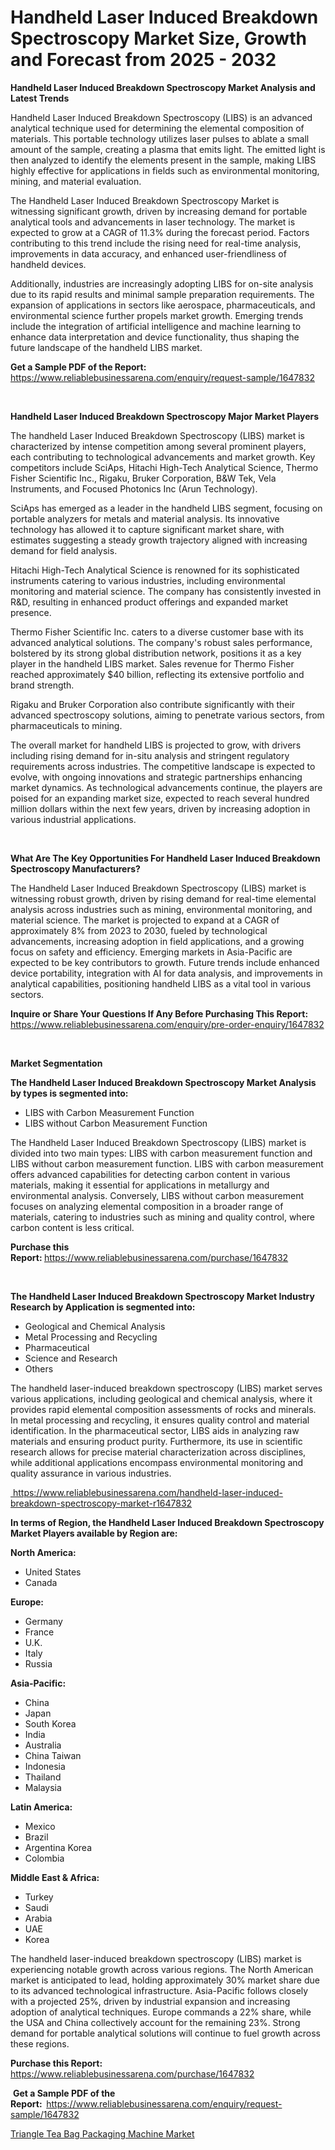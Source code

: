 <p><h1>Handheld Laser Induced Breakdown Spectroscopy Market Size, Growth and Forecast from 2025 - 2032</h1></p><p><strong>Handheld Laser Induced Breakdown Spectroscopy Market Analysis and Latest Trends</strong></p>
<p><p>Handheld Laser Induced Breakdown Spectroscopy (LIBS) is an advanced analytical technique used for determining the elemental composition of materials. This portable technology utilizes laser pulses to ablate a small amount of the sample, creating a plasma that emits light. The emitted light is then analyzed to identify the elements present in the sample, making LIBS highly effective for applications in fields such as environmental monitoring, mining, and material evaluation.</p><p>The Handheld Laser Induced Breakdown Spectroscopy Market is witnessing significant growth, driven by increasing demand for portable analytical tools and advancements in laser technology. The market is expected to grow at a CAGR of 11.3% during the forecast period. Factors contributing to this trend include the rising need for real-time analysis, improvements in data accuracy, and enhanced user-friendliness of handheld devices.</p><p>Additionally, industries are increasingly adopting LIBS for on-site analysis due to its rapid results and minimal sample preparation requirements. The expansion of applications in sectors like aerospace, pharmaceuticals, and environmental science further propels market growth. Emerging trends include the integration of artificial intelligence and machine learning to enhance data interpretation and device functionality, thus shaping the future landscape of the handheld LIBS market.</p></p>
<p><strong>Get a Sample PDF of the Report:&nbsp;</strong> <a href="https://www.reliablebusinessarena.com/enquiry/request-sample/1647832?utm_campaign=2324&utm_medium=2&utm_source=Github&utm_content=ia&utm_term=22022025&utm_id=handheld-laser-induced-breakdown-spectroscopy">https://www.reliablebusinessarena.com/enquiry/request-sample/1647832</a></p>
<p>&nbsp;</p>
<p><strong>Handheld Laser Induced Breakdown Spectroscopy Major Market Players</strong></p>
<p><p>The handheld Laser Induced Breakdown Spectroscopy (LIBS) market is characterized by intense competition among several prominent players, each contributing to technological advancements and market growth. Key competitors include SciAps, Hitachi High-Tech Analytical Science, Thermo Fisher Scientific Inc., Rigaku, Bruker Corporation, B&W Tek, Vela Instruments, and Focused Photonics Inc (Arun Technology).</p><p>SciAps has emerged as a leader in the handheld LIBS segment, focusing on portable analyzers for metals and material analysis. Its innovative technology has allowed it to capture significant market share, with estimates suggesting a steady growth trajectory aligned with increasing demand for field analysis.</p><p>Hitachi High-Tech Analytical Science is renowned for its sophisticated instruments catering to various industries, including environmental monitoring and material science. The company has consistently invested in R&D, resulting in enhanced product offerings and expanded market presence. </p><p>Thermo Fisher Scientific Inc. caters to a diverse customer base with its advanced analytical solutions. The company's robust sales performance, bolstered by its strong global distribution network, positions it as a key player in the handheld LIBS market. Sales revenue for Thermo Fisher reached approximately $40 billion, reflecting its extensive portfolio and brand strength.</p><p>Rigaku and Bruker Corporation also contribute significantly with their advanced spectroscopy solutions, aiming to penetrate various sectors, from pharmaceuticals to mining.</p><p>The overall market for handheld LIBS is projected to grow, with drivers including rising demand for in-situ analysis and stringent regulatory requirements across industries. The competitive landscape is expected to evolve, with ongoing innovations and strategic partnerships enhancing market dynamics. As technological advancements continue, the players are poised for an expanding market size, expected to reach several hundred million dollars within the next few years, driven by increasing adoption in various industrial applications.</p></p>
<p>&nbsp;</p>
<p><strong>What Are The Key Opportunities For Handheld Laser Induced Breakdown Spectroscopy Manufacturers?</strong></p>
<p><p>The Handheld Laser Induced Breakdown Spectroscopy (LIBS) market is witnessing robust growth, driven by rising demand for real-time elemental analysis across industries such as mining, environmental monitoring, and material science. The market is projected to expand at a CAGR of approximately 8% from 2023 to 2030, fueled by technological advancements, increasing adoption in field applications, and a growing focus on safety and efficiency. Emerging markets in Asia-Pacific are expected to be key contributors to growth. Future trends include enhanced device portability, integration with AI for data analysis, and improvements in analytical capabilities, positioning handheld LIBS as a vital tool in various sectors.</p></p>
<p><strong>Inquire or Share Your Questions If Any Before Purchasing This Report:</strong> <a href="https://www.reliablebusinessarena.com/enquiry/pre-order-enquiry/1647832?utm_campaign=2324&utm_medium=2&utm_source=Github&utm_content=ia&utm_term=22022025&utm_id=handheld-laser-induced-breakdown-spectroscopy">https://www.reliablebusinessarena.com/enquiry/pre-order-enquiry/1647832</a></p>
<p>&nbsp;</p>
<p><strong>Market Segmentation</strong></p>
<p><strong>The Handheld Laser Induced Breakdown Spectroscopy Market Analysis by types is segmented into:</strong></p>
<p><ul><li>LIBS with Carbon Measurement Function</li><li>LIBS without Carbon Measurement Function</li></ul></p>
<p><p>The Handheld Laser Induced Breakdown Spectroscopy (LIBS) market is divided into two main types: LIBS with carbon measurement function and LIBS without carbon measurement function. LIBS with carbon measurement offers advanced capabilities for detecting carbon content in various materials, making it essential for applications in metallurgy and environmental analysis. Conversely, LIBS without carbon measurement focuses on analyzing elemental composition in a broader range of materials, catering to industries such as mining and quality control, where carbon content is less critical.</p></p>
<p><strong>Purchase this Report:&nbsp;</strong><a href="https://www.reliablebusinessarena.com/purchase/1647832?utm_campaign=2324&utm_medium=2&utm_source=Github&utm_content=ia&utm_term=22022025&utm_id=handheld-laser-induced-breakdown-spectroscopy">https://www.reliablebusinessarena.com/purchase/1647832</a></p>
<p>&nbsp;</p>
<p><strong>The Handheld Laser Induced Breakdown Spectroscopy Market Industry Research by Application is segmented into:</strong></p>
<p><ul><li>Geological and Chemical Analysis</li><li>Metal Processing and Recycling</li><li>Pharmaceutical</li><li>Science and Research</li><li>Others</li></ul></p>
<p><p>The handheld laser-induced breakdown spectroscopy (LIBS) market serves various applications, including geological and chemical analysis, where it provides rapid elemental composition assessments of rocks and minerals. In metal processing and recycling, it ensures quality control and material identification. In the pharmaceutical sector, LIBS aids in analyzing raw materials and ensuring product purity. Furthermore, its use in scientific research allows for precise material characterization across disciplines, while additional applications encompass environmental monitoring and quality assurance in various industries.</p></p>
<p><a href="https://www.reliablebusinessarena.com/handheld-laser-induced-breakdown-spectroscopy-market-r1647832?utm_campaign=2324&utm_medium=2&utm_source=Github&utm_content=ia&utm_term=22022025&utm_id=handheld-laser-induced-breakdown-spectroscopy">&nbsp;https://www.reliablebusinessarena.com/handheld-laser-induced-breakdown-spectroscopy-market-r1647832</a></p>
<p><strong>In terms of Region, the Handheld Laser Induced Breakdown Spectroscopy Market Players available by Region are:</strong></p>
<p>
    <p> <strong> North America: </strong>
        <ul>
            <li>United States</li>
            <li>Canada</li>
        </ul>
        </p> 
    <p> <strong> Europe: </strong>
        <ul>
            <li>Germany</li>
            <li>France</li>
            <li>U.K.</li>
            <li>Italy</li>
            <li>Russia</li>
        </ul>
        </p> 
    <p> <strong> Asia-Pacific: </strong>
        <ul>
            <li>China</li>
            <li>Japan</li>
            <li>South Korea</li>
            <li>India</li>
            <li>Australia</li>
            <li>China Taiwan</li>
            <li>Indonesia</li>
            <li>Thailand</li>
            <li>Malaysia</li>
        </ul>
        </p> 
    <p> <strong> Latin America: </strong>
        <ul>
            <li>Mexico</li>
            <li>Brazil</li>
            <li>Argentina Korea</li>
            <li>Colombia</li>
        </ul>
        </p> 
    <p> <strong> Middle East & Africa: </strong>
        <ul>
            <li>Turkey</li>
            <li>Saudi</li>
            <li>Arabia</li>
            <li>UAE</li>
            <li>Korea</li>
        </ul>
    </p>
    </p>
<p><p>The handheld laser-induced breakdown spectroscopy (LIBS) market is experiencing notable growth across various regions. The North American market is anticipated to lead, holding approximately 30% market share due to its advanced technological infrastructure. Asia-Pacific follows closely with a projected 25%, driven by industrial expansion and increasing adoption of analytical techniques. Europe commands a 22% share, while the USA and China collectively account for the remaining 23%. Strong demand for portable analytical solutions will continue to fuel growth across these regions.</p></p>
<p><strong>Purchase this Report: </strong><a href="https://www.reliablebusinessarena.com/purchase/1647832?utm_campaign=2324&utm_medium=2&utm_source=Github&utm_content=ia&utm_term=22022025&utm_id=handheld-laser-induced-breakdown-spectroscopy">https://www.reliablebusinessarena.com/purchase/1647832</a></p>
<p>&nbsp;<strong>Get a Sample PDF of the Report:&nbsp;&nbsp;</strong><a href="https://www.reliablebusinessarena.com/enquiry/request-sample/1647832?utm_campaign=2324&utm_medium=2&utm_source=Github&utm_content=ia&utm_term=22022025&utm_id=handheld-laser-induced-breakdown-spectroscopy">https://www.reliablebusinessarena.com/enquiry/request-sample/1647832</a></p>
<p><strong></strong></p>
<p><p><a href="https://github.com/janraimondo83/Market-Research-Report-List-1/blob/main/triangle-tea-bag-packaging-machine-market.md?utm_campaign=2324&utm_medium=2&utm_source=Github&utm_content=ia&utm_term=22022025&utm_id=handheld-laser-induced-breakdown-spectroscopy">Triangle Tea Bag Packaging Machine Market</a></p></p>
